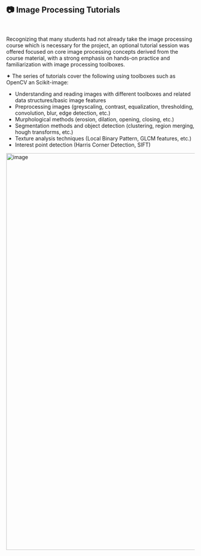  <h2> 📷 Image Processing Tutorials </h2>
<br>
  
Recognizing that many students had not already take the image processing course which is necessary for the project, an optional tutorial session was offered focused on core image processing concepts derived from the course material, with a strong emphasis on hands-on practice and familiarization with image processing toolboxes.

✦ The series of tutorials cover the following using toolboxes such as OpenCV an Scikit-image:

  - Understanding and reading images with different toolboxes and related data structures/basic image features
  - Preprocessing images (greyscaling, contrast, equalization, thresholding, convolution, blur, edge detection, etc.)
  - Murphological methods (erosion, dilation, opening, closing, etc.)
  - Segmentation methods and object detection (clustering, region merging, hough transforms, etc.)
  - Texture analysis techniques (Local Binary Pattern, GLCM features, etc.)
  - Interest point detection (Harris Corner Detection, SIFT)

<img width="1062" alt="image" src="https://github.com/EssamWisam/Applied-Machine-Learning-CU/assets/49572294/9766e6a4-6201-40cc-aa54-4feeae545f7a">

